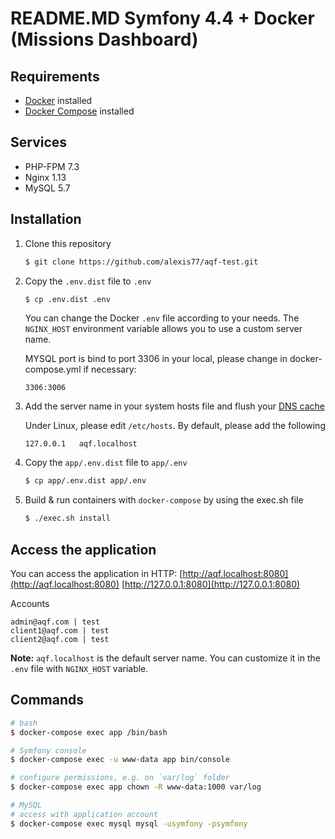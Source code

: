 # README.MD Symfony 4.4 + Docker (Missions Dashboard)

##  Requirements

- [Docker](https://docs.docker.com/engine/installation/) installed
- [Docker Compose](https://docs.docker.com/compose/install/) installed

## Services

- PHP-FPM 7.3
- Nginx 1.13
- MySQL 5.7

## Installation

1. Clone this repository
    ```bash
    $ git clone https://github.com/alexis77/aqf-test.git
    ```
2. Copy the `.env.dist` file to `.env`
      ```bash
      $ cp .env.dist .env
      ``` 
    You can change the Docker `.env` file according to your needs. The `NGINX_HOST` environment variable allows you to use a custom server name.
    
    MYSQL port is bind to port 3306 in your local, please change in docker-compose.yml if necessary:
    ```
    3306:3006
    ```
    

3. Add the server name in your system hosts file and flush your [DNS cache](https://www.hostinger.com/tutorials/how-to-flush-dns)

    Under Linux, please edit `/etc/hosts`. By default, please add the following
    ```
    127.0.0.1	aqf.localhost
    ```

4. Copy the `app/.env.dist` file to `app/.env`
    ```bash
    $ cp app/.env.dist app/.env
    ```
6. Build & run containers with `docker-compose` by using the exec.sh file
    ```bash
    $ ./exec.sh install
    ```

## Access the application

You can access the application in HTTP:
[http://aqf.localhost:8080](http://aqf.localhost:8080)
[http://127.0.0.1:8080](http://127.0.0.1:8080)

Accounts
```
admin@aqf.com | test
client1@aqf.com | test
client2@aqf.com | test
```

**Note:** `aqf.localhost` is the default server name. You can customize it in the `.env` file with `NGINX_HOST` variable.

## Commands

```bash
# bash
$ docker-compose exec app /bin/bash

# Symfony console
$ docker-compose exec -u www-data app bin/console

# configure permissions, e.g. on `var/log` folder
$ docker-compose exec app chown -R www-data:1000 var/log

# MySQL
# access with application account
$ docker-compose exec mysql mysql -usymfony -psymfony

